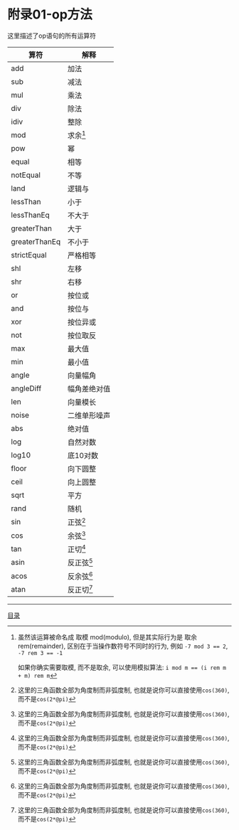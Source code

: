 附录01-op方法
===============================================================================
这里描述了op语句的所有运算符

| 算符          | 解释         |
| ---           | ---          |
| add           | 加法         |
| sub           | 减法         |
| mul           | 乘法         |
| div           | 除法         |
| idiv          | 整除         |
| mod           | 求余[^2]     |
| pow           | 幂           |
| equal         | 相等         |
| notEqual      | 不等         |
| land          | 逻辑与       |
| lessThan      | 小于         |
| lessThanEq    | 不大于       |
| greaterThan   | 大于         |
| greaterThanEq | 不小于       |
| strictEqual   | 严格相等     |
| shl           | 左移         |
| shr           | 右移         |
| or            | 按位或       |
| and           | 按位与       |
| xor           | 按位异或     |
| not           | 按位取反     |
| max           | 最大值       |
| min           | 最小值       |
| angle         | 向量幅角     |
| angleDiff     | 幅角差绝对值 |
| len           | 向量模长     |
| noise         | 二维单形噪声 |
| abs           | 绝对值       |
| log           | 自然对数     |
| log10         | 底10对数     |
| floor         | 向下圆整     |
| ceil          | 向上圆整     |
| sqrt          | 平方         |
| rand          | 随机         |
| sin           | 正弦[^1]     |
| cos           | 余弦[^1]     |
| tan           | 正切[^1]     |
| asin          | 反正弦[^1]   |
| acos          | 反余弦[^1]   |
| atan          | 反正切[^1]   |


[^1]: 这里的三角函数全部为角度制而非弧度制,
      也就是说你可以直接使用`cos(360)`, 而不是`cos(2*@pi)`

[^2]: 虽然该运算被命名成 取模 mod(modulo), 但是其实际行为是 取余 rem(remainder),
      区别在于当操作数符号不同时的行为,
      例如 `-7 mod 3 == 2`, `-7 rem 3 == -1`

      如果你确实需要取模, 而不是取余, 可以使用模拟算法:
      `i mod m == (i rem m + m) rem m`


---
[目录](./README.md)
